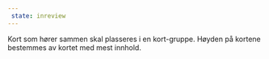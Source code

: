 ```yaml
---
 state: inreview
---
```


Kort som hører sammen skal plasseres i en kort-gruppe. Høyden på kortene bestemmes av kortet med mest innhold.
